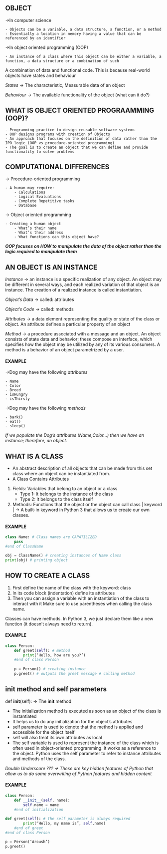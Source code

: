 ## **OBJECT**

→In computer science 

    - Objects can be a variable, a data structure, a function, or a method
    - Essentially a location in memory having a value that can be referenced by an identifier
→In object oriented programming (OOP)

    - An instance of a class where this object can be either a variable, a function, a data structure or a combination of such

A combination of data and functional code. This is because real-world objects have states and behaviour

_States_ → The characteristic, Measurable data of an object

_Behaviour_ → The available functionality of the object (what can it do?)

## **WHAT IS OBJECT ORIENTED PROGRAAMMING (OOP)?**

	- Programming practice to design reusable software systems
	- OOP designs programs with creation of Objects
	- An approach that focuses on the definition of data rather than the IPO logic (OOP vs procedure-oriented programming)
	- The goal is to create an object that we can define and provide functionality to solve problems

## **COMPUTATIONAL DIFFERENCES**

→ Procedure-oriented programming

	- A human may require:
		- Calculations
		- Logical Evaluations
		- Complete Repetitive tasks
		- Database
		
→ Object oriented programming

	- Creating a human object
		- What’s their name
		- What’s their address
		- What functions can this object have?
  
***OOP focuses on HOW to manipulate the data of the object rather than the logic required to manipulate them***

## **AN OBJECT IS AN INSTANCE**

_Instance_ → an instance is a specific realization of any object. An object may be different in several ways, and each realized variation of that object is an instance. The creation of a realized instance is called instantiation.

_Object’s Data_ → called: attributes

_Object’s Code_ → called: methods

_Attributes_ →  a data element representing the quality or state of the class or object. An attribute defines a particular property of an object

_Method_ → a procedure associated with a message and an object. An object consists of state data and behavior; these compose an interface, which specifies how the object may be utilized by any of its various consumers. A method is a behavior of an object parametrized by a user.

#### EXAMPLE

→Dog may have the following _attributes_

	- Name
	- Color
	- Breed
	- isHungry
	- isThirsty
	
→Dog may have the following _methods_

	- bark()
	- eat()
	- sleep()

*If we populate the Dog’s attributes (Name,Color…) then we have an instance; therefore, an object.*

## **WHAT IS A CLASS**

- An abstract description of all objects that can be made from this set class where an object can be instantiated from.
- A Class Contains Attributes

1. Fields: Variables that belong to an object or a class
	- Type 1: It belongs to the instance of the class
	- Type 2: It belongs to the class itself
2. Methods: Functions that the object or the object can call
	class | keyword | → A built-in keyword in Python 3 that allows us to create our own classes.

#### **EXAMPLE**
```python 
class Name: # Class names are CAPATILIZED
	pass 
#end of ClassName

obj = ClassName() # creating instances of Name class
print(obj) # printing object
```
## **HOW TO CREATE A CLASS**
1. First define the name of the class with the keyword: class
2. In its code block (indentation) define its attributes
3. Then you can assign a variable with an instantiation of the class to interact with it
Make sure to use parentheses when calling the class name.

Classes can have methods. In Python 3, we just declare them like a new function (it doesn’t always need to return).

#### **EXAMPLE**
```python 
class Person:
	def greet(self): # method 
		print(‘Hello, how are you?’)
	#end of class Person
	
	p = Person() # creating instance
	p.greet() # outputs the greet message # calling method 
```
## **__init__  method and self parameters**
def __init__(self): → The __init__ method 
- The initialization method is executed as soon as an object of the class is instantiated
- It helps us to do any initialization for the object’s attributes
- self parameter is used to denote that the method is applied and accessible for the object itself
- self will also treat its own attributes as local
- The self variable is used to represent the instance of the class which is often used in object-oriented programming. It works as a reference to the object. Python uses the self parameter to refer to instance attributes and methods of the class.

*Double Underscore ??? → These are key hidden features of Python that allow us to do some overwriting of Python features and hidden content*

#### **EXAMPLE**
```python 
class Person:
	def __init__(self, name):
		self.name = name
	#end of initialization
	
def greet(self): # the self parameter is always required
		print(“Hello, my name is”, self.name)
	#end of greet
#end of class Person

p = Person(‘Aroush’)
p.greet()
```
